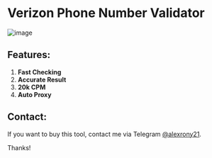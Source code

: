 # Verizon Phone Number Validator

![image](https://raw.githubusercontent.com/alexrony21/Verizon-Phone-Number-Validator/refs/heads/main/Verizon_Valid_Number_Checker.png)

## Features:
1. **Fast Checking**
2. **Accurate Result**
3. **20k CPM**
4. **Auto Proxy**

## Contact:
If you want to buy this tool, contact me via Telegram [@alexrony21](https://t.me/alexrony21).

Thanks!
